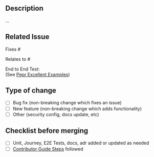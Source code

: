 ## Description

...

## Related Issue

Fixes #
<!-- or -->
Relates to #

End to End Test:  <!-- if applicable -->  
(See [Pepr Excellent Examples](https://github.com/defenseunicorns/pepr-excellent-examples))

## Type of change

- [ ] Bug fix (non-breaking change which fixes an issue)
- [ ] New feature (non-breaking change which adds functionality)
- [ ] Other (security config, docs update, etc)

## Checklist before merging
- [ ] Unit, Journey, E2E Tests, docs, adr added or updated as needed
- [ ] [Contributor Guide Steps](https://docs.pepr.dev/main/contribute/#submitting-a-pull-request) followed
